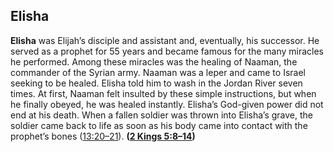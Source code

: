 
## Elisha

**Elisha** was Elijah’s disciple and assistant and, eventually, his successor. He served as a prophet for 55 years and became famous for the many miracles he performed. Among these miracles was the healing of Naaman, the commander of the Syrian army. Naaman was a leper and came to Israel seeking to be healed. Elisha told him to wash in the Jordan River seven times. At first, Naaman felt insulted by these simple instructions, but when he finally obeyed, he was healed instantly. Elisha’s God-given power did not end at his death. When a fallen soldier was thrown into Elisha’s grave, the soldier came back to life as soon as his body came into contact with the prophet’s bones ([13:20–21](https://www.esv.org/2+Kings+13%3A20%E2%80%9321/)). **([2 Kings 5:8–14](https://www.esv.org/2+Kings+5%3A8%E2%80%9314/))**

